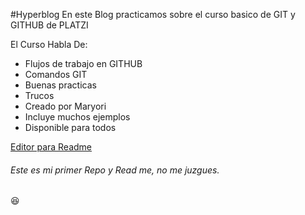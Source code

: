 #Hyperblog
En este Blog practicamos sobre el curso basico de GIT y GITHUB de PLATZI

El Curso Habla De:
- Flujos de trabajo en GITHUB
- Comandos GIT
- Buenas practicas
- Trucos
- Creado por Maryori
- Incluye muchos ejemplos
- Disponible para todos

[Editor para Readme](http://https://pandao.github.io/editor.md/en.html "Editor para Readme")

###### Este es mi primer Repo y Read me, no me juzgues.
:laughing: